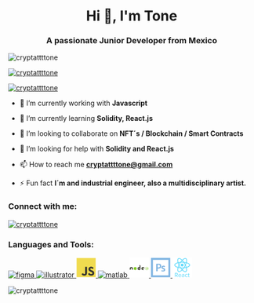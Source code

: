 <h1 align="center">Hi 👋, I'm Tone</h1>
<h3 align="center">A passionate Junior Developer from Mexico</h3>

<p align="left"> <img src="https://komarev.com/ghpvc/?username=cryptattttone&label=Profile%20views&color=0e75b6&style=flat" alt="cryptattttone" /> </p>

<p align="left"> <a href="https://github.com/ryo-ma/github-profile-trophy"><img src="https://github-profile-trophy.vercel.app/?username=cryptattttone" alt="cryptattttone" /></a> </p>

<p align="left"> <a href="https://twitter.com/cryptattttone" target="blank"><img src="https://img.shields.io/twitter/follow/cryptattttone?logo=twitter&style=for-the-badge" alt="cryptattttone" /></a> </p>

- 🔭 I’m currently working with **Javascript**

- 🌱 I’m currently learning **Solidity, React.js**

- 👯 I’m looking to collaborate on **NFT´s / Blockchain / Smart Contracts**

- 🤝 I’m looking for help with **Solidity and React.js**

- 📫 How to reach me **cryptattttone@gmail.com**

- ⚡ Fun fact **I´m and industrial engineer, also a multidisciplinary artist.**

<h3 align="left">Connect with me:</h3>
<p align="left">
<a href="https://twitter.com/cryptattttone" target="blank"><img align="center" src="https://raw.githubusercontent.com/rahuldkjain/github-profile-readme-generator/master/src/images/icons/Social/twitter.svg" alt="cryptattttone" height="30" width="40" /></a>
</p>

<h3 align="left">Languages and Tools:</h3>
<p align="left"> <a href="https://www.figma.com/" target="_blank" rel="noreferrer"> <img src="https://www.vectorlogo.zone/logos/figma/figma-icon.svg" alt="figma" width="40" height="40"/> </a> <a href="https://www.adobe.com/in/products/illustrator.html" target="_blank" rel="noreferrer"> <img src="https://www.vectorlogo.zone/logos/adobe_illustrator/adobe_illustrator-icon.svg" alt="illustrator" width="40" height="40"/> </a> <a href="https://developer.mozilla.org/en-US/docs/Web/JavaScript" target="_blank" rel="noreferrer"> <img src="https://raw.githubusercontent.com/devicons/devicon/master/icons/javascript/javascript-original.svg" alt="javascript" width="40" height="40"/> </a> <a href="https://www.mathworks.com/" target="_blank" rel="noreferrer"> <img src="https://upload.wikimedia.org/wikipedia/commons/2/21/Matlab_Logo.png" alt="matlab" width="40" height="40"/> </a> <a href="https://nodejs.org" target="_blank" rel="noreferrer"> <img src="https://raw.githubusercontent.com/devicons/devicon/master/icons/nodejs/nodejs-original-wordmark.svg" alt="nodejs" width="40" height="40"/> </a> <a href="https://www.photoshop.com/en" target="_blank" rel="noreferrer"> <img src="https://raw.githubusercontent.com/devicons/devicon/master/icons/photoshop/photoshop-line.svg" alt="photoshop" width="40" height="40"/> </a> <a href="https://reactjs.org/" target="_blank" rel="noreferrer"> <img src="https://raw.githubusercontent.com/devicons/devicon/master/icons/react/react-original-wordmark.svg" alt="react" width="40" height="40"/> </a> </p>

<p><img align="center" src="https://github-readme-stats.vercel.app/api/top-langs?username=cryptattttone&show_icons=true&locale=en&layout=compact" alt="cryptattttone" /></p>

